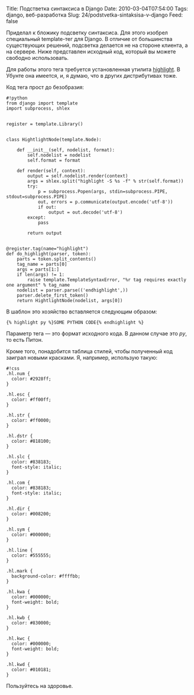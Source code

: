 Title: Подстветка синтаксиса в Django
Date: 2010-03-04T07:54:00
Tags: django, веб-разработка
Slug: 24/podstvetka-sintaksisa-v-django
Feed: false

<p>Приделал к бложику подсветку синтаксиса. Для этого изобрел специальный template-тег для Django. В отличие от большинства существующих решений, подсветка делается не на стороне клиента, а на сервере. Ниже представлен исходный код, который вы можете свободно использовать.</p>
<!-- more -->
<p>Для работы этого тега требуется установленная утилита <a href="http://www.andre-simon.de/doku/highlight/en/highlight.html">highlight</a>. В Убунте она имеется, и, я думаю, что в других дистрибутивах тоже.</p>
<p>Код тега прост до безобразия:</p>

    #!python
    from django import template
    import subprocess, shlex
    
    
    register = template.Library()
    
    
    class HightlightNode(template.Node):
        
        def __init__(self, nodelist, format):
            self.nodelist = nodelist
            self.format = format
            
        def render(self, context):
            output = self.nodelist.render(context)
            args = shlex.split("highlight -S %s -f" % str(self.format))
            try:
                p = subprocess.Popen(args, stdin=subprocess.PIPE, stdout=subprocess.PIPE)
                out, errors = p.communicate(output.encode('utf-8'))
                if out:
                    output = out.decode('utf-8')
            except:
                pass
            
            return output
    
    
    @register.tag(name="highlight")
    def do_highlight(parser, token):
        parts = token.split_contents()
        tag_name = parts[0]
        args = parts[1:]
        if len(args) != 1:
            raise template.TemplateSyntaxError, "%r tag requires exactly one argument" % tag_name
        nodelist = parser.parse(('endhighlight',))
        parser.delete_first_token()    
        return HightlightNode(nodelist, args[0])

<p>В шаблон это хозяйство вставляется следующим образом:</p>

    {% highlight py %}SOME PYTHON CODE{% endhighlight %}

<p>Параметр тега — это формат исходного кода. В данном случае это <em>py</em>, то есть Питон.</p>
<p>Кроме того, понадобится таблица стилей, чтобы полученный код заиграл новыми красками. Я, например, использую такую:</p>

    #!css
    .hl.num {
      color: #2928ff;
    }
    
    .hl.esc {
      color: #ff00ff;
    }
    
    .hl.str {
      color: #ff0000;
    }
    
    .hl.dstr {
      color: #818100;
    }
    
    .hl.slc {
      color: #838183;
      font-style: italic;
    }
    
    .hl.com {
      color: #838183;
      font-style: italic;
    }
    
    .hl.dir {
      color: #008200;
    }
    
    .hl.sym {
      color: #000000;
    }
    
    .hl.line {
      color: #555555;
    }
    
    .hl.mark {
      background-color: #ffffbb;
    }
    
    .hl.kwa {
      color: #000000;
      font-weight: bold;
    }
    
    .hl.kwb {
      color: #830000;
    }
    
    .hl.kwc {
      color: #000000;
      font-weight: bold;
    }
    
    .hl.kwd {
      color: #010181;
    }
    
<p>Пользуйтесь на здоровье.</p>
